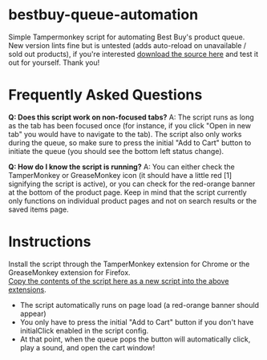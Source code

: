 # bestbuy-queue-automation
Simple Tampermonkey script for automating Best Buy's product queue.  
New version lints fine but is untested (adds auto-reload on unavailable / sold out products), if you're interested [download the source here](https://github.com/albert-sun/bestbuy-queue-automation/tree/a9708d65dc65e939fd4615f247efc390f3622cd0) and test it out for yourself. Thank you!

# Frequently Asked Questions
**Q: Does this script work on non-focused tabs?**
A: The script runs as long as the tab has been focused once (for instance, if you click "Open in new tab" you would have to navigate to the tab). The script also only works during the queue, so make sure to press the initial "Add to Cart" button to initiate the queue (you should see the bottom left status change).  

**Q: How do I know the script is running?**
A: You can either check the TamperMonkey or GreaseMonkey icon (it should have a little red [1] signifying the script is active), or you can check for the red-orange banner at the bottom of the product page. Keep in mind that the script currently only functions on individual product pages and not on search results or the saved items page.

# Instructions
Install the script through the TamperMonkey extension for Chrome or the GreaseMonkey extension for Firefox.  
[Copy the contents of the script here as a new script into the above extensions](https://github.com/albert-sun/bestbuy-queue-automation/blob/main/script.js).  
- The script automatically runs on page load (a red-orange banner should appear)
- You only have to press the initial "Add to Cart" button if you don't have initialClick enabled in the script config.
- At that point, when the queue pops the button will automatically click, play a sound, and open the cart window!
